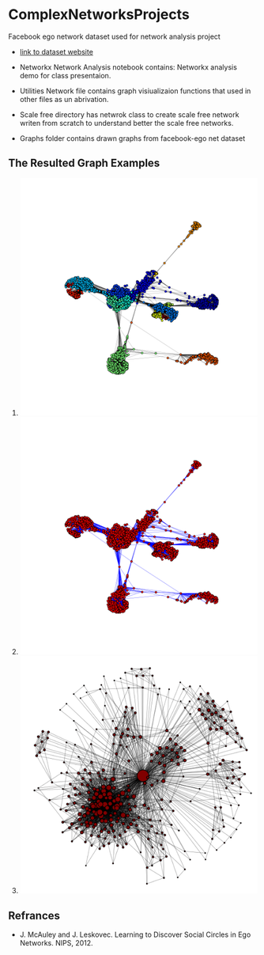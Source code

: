 # ComplexNetworksProjects

Facebook ego network dataset used for network analysis project
- [link to dataset website](https://snap.stanford.edu/data/ego-Facebook.html)

- Networkx Network Analysis notebook contains: Networkx analysis demo for class presentaion.

- Utilities Network file contains graph visiualizaion functions that used in other files as un abrivation.

- Scale free directory has netwrok class to create scale free network writen from scratch to understand better the scale free networks.

- Graphs folder contains drawn graphs from facebook-ego net dataset

## The Resulted Graph Examples
1.
	![](/fbNet_community.png)
2.
	![](/fbNet_layout.png)
3.
	![](/graphs/ego_0_net_degree.png)

## Refrances
 - J. McAuley and J. Leskovec. Learning to Discover Social Circles in Ego Networks. NIPS, 2012.